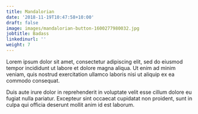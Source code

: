```yaml
---
title: Mandalorian
date: '2018-11-19T10:47:58+10:00'
draft: false
image: images/mandalorian-button-1600277980032.jpg
jobtitle: Badass
linkedinurl: ''
weight: 7
---
```


Lorem ipsum dolor sit amet, consectetur adipiscing elit, sed do eiusmod tempor incididunt ut labore et dolore magna aliqua. Ut enim ad minim veniam, quis nostrud exercitation ullamco laboris nisi ut aliquip ex ea commodo consequat.

Duis aute irure dolor in reprehenderit in voluptate velit esse cillum dolore eu fugiat nulla pariatur. Excepteur sint occaecat cupidatat non proident, sunt in culpa qui officia deserunt mollit anim id est laborum.
